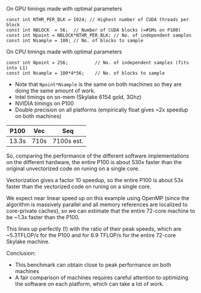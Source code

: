 
On GPU timings made with optimal parameters
~~~
const int NTHR_PER_BLK = 1024; // Highest number of CUDA threads per block
const int NBLOCK  = 56;  // Number of CUDA blocks (=#SMs on P100)
const int Npoint = NBLOCK*NTHR_PER_BLK; // No. of independent samples
const int Nsample = 100; // No. of blocks to sample
~~~
On CPU timings made with optimal parameters
~~~
const int Npoint = 256;          // No. of independent samples (fits into L1)
const int Nsample = 100*4*56;    // No. of blocks to sample
~~~
* Note that `Npoint*Nsample` is the same on both machines so they are doing the same amount of work.
* Intel timings on sn-mem (Skylake 6154 gold, 3Ghz)
* NVIDIA timings on P100
* Double precision on all platforms (empirically float gives ~2x speedup on both machines)

|P100|Vec|Seq|
|---|---|---|
|13.3s|710s|7100s est.|

So, comparing the performance of the different software implementations
on the different hardware, the entire P100 is about 530x faster than
the original unvectorized code on runing on a single core.

Vectorization gives a factor 10 speedup, so the entire P100 is about 53x faster than
the vectorized code on runing on a single core.

We expect near linear speed up on this example using OpenMP
(since the algorithm is massively parallel and all memory references
are localized to core-private caches), so we can estimate that the
entire 72-core machine to be ~1.3x faster than the P100.

This lines up perfectly (!) with the ratio of their peak speeds, which are
~5.3TFLOP/s for the P100 and for 6.9 TFLOP/s for the entire 72-core
Skylake machine.

Conclusion: 
* This benchmark can obtain close to peak performance on both machines
* A fair comparison of machines requires careful attention to optimizing the software on each platform, which can take a lot of work.









